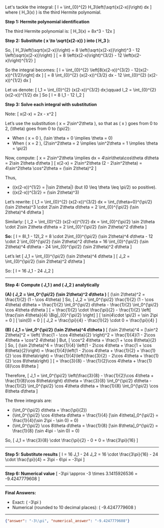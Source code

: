Let's tackle the integral:
\[
I = \int_{0}^{2} H_3\left(\sqrt{x(2-x)}\right) dx
\]
where \( H_3(x) \) is the third Hermite polynomial.

**Step 1: Hermite polynomial identification**

The third Hermite polynomial is:
\[
H_3(x) = 8x^3 - 12x
\]

**Step 2: Substitute \( x \to \sqrt{x(2-x)} \) into \( H_3 \):**

So,
\[
H_3\left(\sqrt{x(2-x)}\right) = 8 \left(\sqrt{x(2-x)}\right)^3 - 12 \left(\sqrt{x(2-x)}\right)
\]
\[
= 8 \left(x(2-x)\right)^{3/2} - 12 \left(x(2-x)\right)^{1/2}
\]

So the integral becomes:
\[
I = \int_{0}^{2} \left[8(x(2-x))^{3/2} - 12(x(2-x))^{1/2}\right] dx
\]
\[
= 8 \int_{0}^{2} (x(2-x))^{3/2} dx - 12 \int_{0}^{2} (x(2-x))^{1/2} dx
\]

Let us denote:
\[
I_1 = \int_{0}^{2} (x(2-x))^{3/2} dx;\qquad I_2 = \int_{0}^{2} (x(2-x))^{1/2} dx
\]
So
\[
I = 8 I_1 - 12 I_2
\]

**Step 3: Solve each integral with substitution**

Note:
\[
x(2-x) = 2x - x^2
\]

Let’s use the substitution \( x = 2\sin^2\theta \), so that as \( x \) goes from 0 to 2, \(\theta\) goes from 0 to \(\pi/2\):

- When \( x = 0 \), \(\sin \theta = 0 \implies \theta = 0\)
- When \( x = 2 \), \(2\sin^2\theta = 2 \implies \sin^2\theta = 1 \implies \theta = \pi/2\)

Now, compute:
\[
x = 2\sin^2\theta \implies dx = 4\sin\theta\cos\theta d\theta = 2\sin 2\theta d\theta
\]
\[
x(2-x) = 2\sin^2\theta (2 - 2\sin^2\theta) = 4\sin^2\theta \cos^2\theta = (\sin 2\theta)^2
\]

Thus,
- \((x(2-x))^{1/2} = |\sin 2\theta|\) (but \(0 \leq \theta \leq \pi/2\) so positive).
- \((x(2-x))^{3/2} = (\sin 2\theta)^3\)

Let’s rewrite:
\[
I_1 = \int_{0}^{2} (x(2-x))^{3/2} dx = \int_{\theta=0}^{\pi/2} (\sin 2\theta)^3 \cdot 2\sin 2\theta d\theta
= 2 \int_{0}^{\pi/2} (\sin 2\theta)^4 d\theta
\]

Similarly:
\[
I_2 = \int_{0}^{2} (x(2-x))^{1/2} dx = \int_{0}^{\pi/2} \sin 2\theta \cdot 2\sin 2\theta d\theta
= 2 \int_{0}^{\pi/2} (\sin 2\theta)^2 d\theta
\]

**So:**
\[
I = 8I_1 - 12I_2 = 8 \cdot 2\int_{0}^{\pi/2} (\sin 2\theta)^4 d\theta - 12 \cdot 2 \int_{0}^{\pi/2} (\sin 2\theta)^2 d\theta
= 16 \int_{0}^{\pi/2} (\sin 2\theta)^4 d\theta - 24 \int_{0}^{\pi/2} (\sin 2\theta)^2 d\theta
\]

Let’s let
\[
J_1 = \int_{0}^{\pi/2} (\sin 2\theta)^4 d\theta
\]
\[
J_2 = \int_{0}^{\pi/2} (\sin 2\theta)^2 d\theta
\]

So:
\[
I = 16 J_1 - 24 J_2
\]

---

**Step 4: Compute \( J_1 \) and \( J_2 \) analytically**

**(A) \( J_2 = \int_0^{\pi/2} (\sin 2\theta)^2 d\theta \)**
\[
(\sin 2\theta)^2 = \frac{1}{2} (1 - \cos 4\theta)
\]
So,
\[
J_2 = \int_0^{\pi/2} \frac{1}{2} (1 - \cos 4\theta) d\theta = \frac{1}{2} \int_0^{\pi/2} d\theta - \frac{1}{2} \int_0^{\pi/2} \cos 4\theta d\theta
\]
\[
= \frac{1}{2} \cdot \frac{\pi}{2} - \frac{1}{2} \left[ \frac{\sin 4\theta}{4} \Big|_{0}^{\pi/2} \right]
\]
\[
\sin(4\cdot \pi/2) = \sin 2\pi = 0
\]
\[
\sin(0) = 0
\]
\[
J_2 = \frac{\pi}{4} - \frac{1}{2} \cdot 0 = \frac{\pi}{4}
\]

**(B) \( J_1 = \int_0^{\pi/2} (\sin 2\theta)^4 d\theta \)**
\[
(\sin 2\theta)^4 = [\sin^2 2\theta]^2 = \left( \frac{1 - \cos 4\theta}{2} \right)^2 = \frac{1}{4}(1 - 2\cos 4\theta + \cos^2 4\theta)
\]
But,
\[
\cos^2 4\theta = \frac{1 + \cos 8\theta}{2}
\]
So,
\[
(\sin 2\theta)^4 = \frac{1}{4} \left(1 - 2\cos 4\theta + \frac{1 + \cos 8\theta}{2}\right)
= \frac{1}{4}\left(1 - 2\cos 4\theta + \frac{1}{2} + \frac{1}{2} \cos 8\theta\right)
= \frac{1}{4}\left(\frac{3}{2} - 2\cos 4\theta + \frac{1}{2} \cos 8\theta\right)
\]
\[
= \frac{3}{8} - \frac{1}{2}\cos 4\theta + \frac{1}{8}\cos 8\theta
\]

Therefore,
\[
J_1 = \int_0^{\pi/2} \left(\frac{3}{8} - \frac{1}{2}\cos 4\theta + \frac{1}{8}\cos 8\theta\right) d\theta
= \frac{3}{8} \int_0^{\pi/2} d\theta - \frac{1}{2} \int_0^{\pi/2} \cos 4\theta d\theta + \frac{1}{8} \int_0^{\pi/2} \cos 8\theta d\theta
\]

The three integrals are:
- \(\int_0^{\pi/2} d\theta = \frac{\pi}{2}\)
- \(\int_0^{\pi/2} \cos 4\theta d\theta = \frac{1}{4} [\sin 4\theta]_0^{\pi/2} = \frac{1}{4}(\sin 2\pi - \sin 0) = 0\)
- \(\int_0^{\pi/2} \cos 8\theta d\theta = \frac{1}{8} [\sin 8\theta]_0^{\pi/2} = \frac{1}{8} (\sin 4\pi - \sin 0) = 0\)

So,
\[
J_1 = \frac{3}{8} \cdot \frac{\pi}{2} - 0 + 0 = \frac{3\pi}{16}
\]

---

**Step 5: Substitute results**
\[
I = 16 J_1 - 24 J_2 = 16 \cdot \frac{3\pi}{16} - 24 \cdot \frac{\pi}{4} = 3\pi - 6\pi = -3\pi
\]

---

**Step 6: Numerical value**
\[
-3\pi \approx -3 \times 3.1415926536 = -9.4247779608
\]

---

**Final Answers:**
- Exact: \( -3\pi \)
- Numerical (rounded to 10 decimal places): \( -9.4247779608 \)

---

```json
{"answer": "-3\\pi", "numerical_answer": "-9.4247779608"}
```